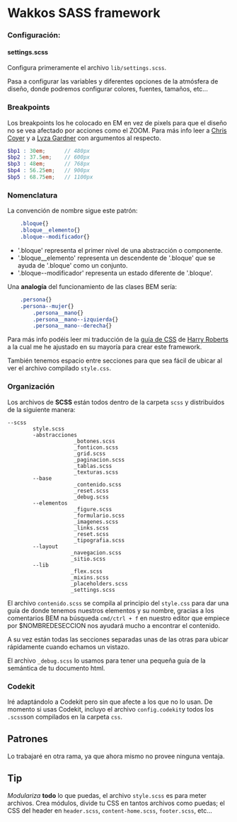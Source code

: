 # Wakkos SASS framework

### Configuración:

#### settings.scss
Configura primeramente el archivo `lib/settings.scss`.

Pasa a configurar las variables y diferentes opciones de la atmósfera de diseño,
donde podremos configurar colores, fuentes, tamaños, etc...

### Breakpoints
Los breakpoints los he colocado en EM en vez de pixels para que el diseño no se
vea afectado por acciones como el ZOOM. Para más info leer a
[Chris Coyer](http://css-tricks.com/why-ems/) y a [Lyza Gardner](http://blog.cloudfour.com/the-ems-have-it-proportional-media-queries-ftw/) con argumentos al respecto.

```scss
$bp1 : 30em;      // 480px
$bp2 : 37.5em;    // 600px
$bp3 : 48em;      // 768px
$bp4 : 56.25em;   // 900px
$bp5 : 68.75em;   // 1100px
```

### Nomenclatura
La convención de nombre sigue este patrón:
```css
    .bloque{}
    .bloque__elemento{}
    .bloque--modificador{}
```

* '.bloque' representa el primer nivel de una abstracción o componente.
* '.bloque__elemento' representa un descendente de '.bloque' que se ayuda de
'.bloque' como un conjunto.
* '.bloque--modificador' representa un estado diferente de '.bloque'.

Una **analogía** del funcionamiento de las clases BEM sería:
```css
    .persona{}
    .persona--mujer{}
        .persona__mano{}
        .persona__mano--izquierda{}
        .persona__mano--derecha{}
```

Para más info podéis leer mi traducción de la [guía de CSS](https://github.com/Wakkos/CSS-Guidelines) de [Harry Roberts](https://twitter.com/csswizardry)
a la cual me he ajustado en su mayoría para crear este framework.

También tenemos espacio entre secciones para que sea fácil de ubicar al ver el
archivo compilado `style.css`.

### Organización
Los archivos de **SCSS** están todos dentro de la carpeta `scss` y distribuidos
de la siguiente manera:

```
--scss
		style.scss
        -abstracciones
                     _botones.scss
                     _fonticon.scss
                     _grid.scss
                     _paginacion.scss
                     _tablas.scss
                     _texturas.scss
        --base
                     _contenido.scss
                     _reset.scss
                     _debug.scss
		--elementos
                     _figure.scss
                     _formulario.scss
                     _imagenes.scss
                     _links.scss
                     _reset.scss
                     _tipografia.scss
        --layout
        			_navegacion.scss
                    _sitio.scss
        --lib
                    _flex.scss
        			_mixins.scss
        			_placeholders.scss
        			_settings.scss
```

El archivo `contenido.scss` se compila al principio del `style.css` para dar una
guía de donde tenemos nuestros elementos y su nombre, gracias a los comentarios
BEM na búsqueda `cmd/ctrl + f` en nuestro editor que empiece por $NOMBREDESECCION
nos ayudará mucho a encontrar el contenido.

A su vez están todas las secciones separadas unas de las otras para ubicar rápidamente
 cuando echamos un vistazo.

El archivo `_debug.scss` lo usamos para tener una
pequeña guía de la semántica de tu documento html.


### Codekit
Iré adaptándolo a Codekit pero sin que afecte a los que no lo usan. De momento si
usas Codekit, incluyo el archivo `config.codekit`y todos los `.scss`son compilados
en la carpeta `css`.

## Patrones
Lo trabajaré en otra rama, ya que ahora mismo no provee ninguna ventaja.


## Tip
_Modulariza_ **todo** lo que puedas, el archivo `style.scss`
es para meter archivos. Crea módulos, divide tu CSS en tantos archivos como puedas;
el CSS del header en `header.scss`, `content-home.scss`, `footer.scss`, etc...


